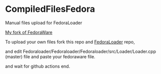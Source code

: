 # CompiledFilesFedora

Manual files upload for FedoraLoader


[My fork of FedoraWare](https://github.com/Justrandom2937/Fedoraware)

To upload your own files fork this repo and [FedoraLoader](https://github.com/Justrandom2937/Fedoraware) repo,

and edit Fedoraloader/Fedoraloader/Fedoraloader/src/Loader/Loader.cpp (master) file and paste your fedoraware file.

and wait for github actions end.
